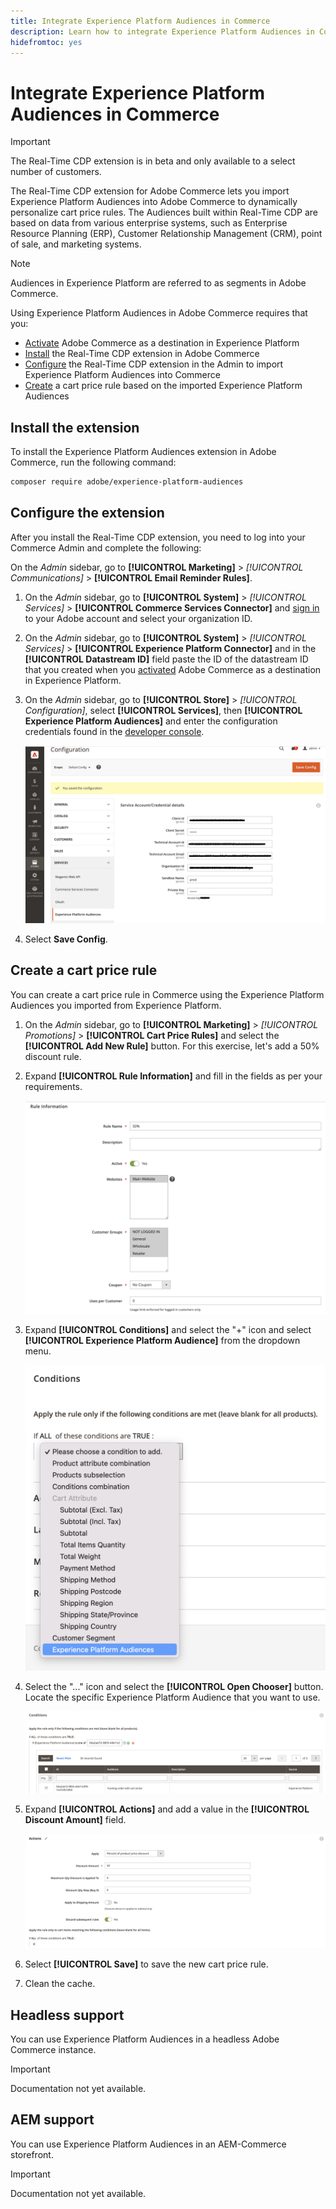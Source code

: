 ```yaml
---
title: Integrate Experience Platform Audiences in Commerce
description: Learn how to integrate Experience Platform Audiences in Commerce to inform cart price rules.
hidefromtoc: yes
---
```

# Integrate Experience Platform Audiences in Commerce

>[!IMPORTANT]
>
>The Real-Time CDP extension is in beta and only available to a select number of customers.

The Real-Time CDP extension for Adobe Commerce lets you import Experience Platform Audiences into Adobe Commerce to dynamically personalize cart price rules. The Audiences built within Real-Time CDP are based on data from various enterprise systems, such as Enterprise Resource Planning (ERP), Customer Relationship Management (CRM), point of sale, and marketing systems.

>[!NOTE]
>
>Audiences in Experience Platform are referred to as segments in Adobe Commerce.

Using Experience Platform Audiences in Adobe Commerce requires that you:

- [Activate](https://experienceleague.adobe.com/docs/experience-platform/destinations/catalog/personalization/adobe-commerce.html) Adobe Commerce as a destination in Experience Platform
- [Install](#install-the-extension) the Real-Time CDP extension in Adobe Commerce
- [Configure](#configure-the-extension) the Real-Time CDP extension in the Admin to import Experience Platform Audiences into Commerce
- [Create](#create-a-cart-price-rule) a cart price rule based on the imported Experience Platform Audiences

## Install the extension

To install the Experience Platform Audiences extension in Adobe Commerce, run the following command:

   ```bash
   composer require adobe/experience-platform-audiences
   ```

## Configure the extension

After you install the Real-Time CDP extension, you need to log into your Commerce Admin and complete the following:

On the _Admin_ sidebar, go to **[!UICONTROL Marketing]** > _[!UICONTROL Communications]_ > **[!UICONTROL Email Reminder Rules]**.

1. On the _Admin_ sidebar, go to **[!UICONTROL System]** > _[!UICONTROL Services]_ > **[!UICONTROL Commerce Services Connector]** and [sign in](https://experienceleague.adobe.com/docs/commerce-merchant-services/user-guides/saas.html?lang=en#organizationid) to your Adobe account and select your organization ID.
1. On the _Admin_ sidebar, go to **[!UICONTROL System]** > _[!UICONTROL Services]_ > **[!UICONTROL Experience Platform Connector]** and in the **[!UICONTROL Datastream ID]** field paste the ID of the datastream ID that you created when you [activated](https://experienceleague.adobe.com/docs/experience-platform/destinations/catalog/personalization/adobe-commerce.html) Adobe Commerce as a destination in Experience Platform.
1. On the _Admin_ sidebar, go to **[!UICONTROL Store]** > _[!UICONTROL Configuration]_, select **[!UICONTROL Services]**, then **[!UICONTROL Experience Platform Audiences]** and enter the configuration credentials found in the [developer console](https://developer.adobe.com/console/home).

    ![Real-Time CDP Admin Configuration](./assets/rtcdp-admin-config.png)

1. Select **Save Config**.

## Create a cart price rule

You can create a cart price rule in Commerce using the Experience Platform Audiences you imported from Experience Platform.

1. On the _Admin_ sidebar, go to **[!UICONTROL Marketing]** > _[!UICONTROL Promotions]_ > **[!UICONTROL Cart Price Rules]** and select the **[!UICONTROL Add New Rule]** button. For this exercise, let's add a 50% discount rule.

1. Expand **[!UICONTROL Rule Information]** and fill in the fields as per your requirements.

   ![New Rule with Experience Platform Audience](./assets/rtcdp-new-rule.png)

1. Expand **[!UICONTROL Conditions]** and select the "+" icon and select **[!UICONTROL Experience Platform Audience]** from the dropdown menu.

   ![Select Experience Platform Audience Condition](./assets/rtcdp-conditions.png)

1. Select the "..." icon and select the **[!UICONTROL Open Chooser]** button. Locate the specific Experience Platform Audience that you want to use.

   ![Select Experience Platform Audience Identifier](./assets/rtcdp-conditions-chooser.png)

1. Expand **[!UICONTROL Actions]** and add a value in the **[!UICONTROL Discount Amount]** field.

   ![New Action with Experience Platform Audience](./assets/rtcdp-actions.png)

1. Select **[!UICONTROL Save]** to save the new cart price rule.

1. Clean the cache.

## Headless support

You can use Experience Platform Audiences in a headless Adobe Commerce instance.

>[!IMPORTANT]
>
>Documentation not yet available.

<!--### Prerequisits

- GraphQL endpoint
- Others?
- Configure Admin as above (it's the same for headless)

Do we have a list of GraphQL Queries/Mutations? Or an example of a call to the endpoint?
What headers are needed?

You need the AEP Web SDK (alloy.js). This returns segment membership. It's cookie based.

And then the change here is that when AEP segment memberships is passed in the header, you're sending the the discount values back.

how to get frontend to implement integration between aep segments and what you belong to, then pass that in header to commerce.-->

## AEM support

You can use Experience Platform Audiences in an AEM-Commerce storefront.

>[!IMPORTANT]
>
>Documentation not yet available.
